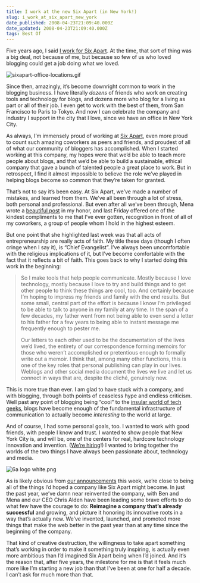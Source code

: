 ```yaml
---
title: I work at the new Six Apart (in New York!)
slug: i_work_at_six_apart_new_york
date_published: 2008-04-23T21:09:40.000Z
date_updated: 2008-04-23T21:09:40.000Z
tags: Best Of
---
```


Five years ago, I said [I work for Six Apart](http://www.dashes.com/anil/2003/04/i-work-for-six.html). At the time, that sort of thing was a big deal, not because of me, but because so few of us who loved blogging could get a job doing what we loved.

![sixapart-office-locations.gif](http://www.dashes.com/anil/images/sixapart-office-locations.gif)

Since then, amazingly, it’s become downright common to work in the blogging business. I have literally *dozens* of friends who work on creating tools and technology for blogs, and dozens more who blog for a living as part or all of their job. I even get to work with the best of them, from San Francisco to Paris to Tokyo. And now I can celebrate the company and industry I support in the city that I love, since we have an office in New York City.

As always, I’m immensely proud of working at [Six Apart](http://www.sixapart.com/), even more proud to count such amazing coworkers as peers and friends, and proudest of all of what our community of bloggers has accomplished. When I started working at this company, my hopes were that we’d be able to teach more people about blogs, and that we’d be able to build a sustainable, ethical company that gave a bunch of talented people a great place to work. But in retrospect, I find it almost impossible to believe the role we’ve played in helping blogs become so common that they’re taken for granted.

That’s not to say it’s been easy. At Six Apart, we’ve made a number of mistakes, and learned from them. We’ve all been through a lot of stress, both personal and professional. But even after all we’ve been through, Mena wrote a [beautiful post](http://www.dollarshort.org/ds/2008/04/five-years-with.html) in my honor, and last Friday offered one of the kindest compliments to me that I’ve ever gotten, recognition in front of all of my coworkers, a group of people whom I hold in the highest esteem.

But one point that she highlighted last week was that all acts of entrepreneurship are really acts of faith. My title these days (though I often cringe when I say it), is “Chief Evangelist”. I’ve always been uncomfortable with the religious implications of it, but I’ve become comfortable with the fact that it reflects a bit of faith. This goes back to why I started doing this work in the beginning:

> So I make tools that help people communicate. Mostly because I love technology, mostly because I love to try and build things and to get other people to think these things are cool, too. And certainly because I’m hoping to impress my friends and family with the end results. But some small, central part of the effort is because I know I’m privileged to be able to talk to anyone in my family at any time. In the span of a few decades, my father went from not being able to even send a letter to his father for a few years to being able to instant message me frequently enough to pester me.
> 
> Our letters to each other used to be the documentation of the lives we’d lived, the entirety of our correspondence forming memoirs for those who weren’t accomplished or pretentious enough to formally write out a memoir. I think that, among many other functions, this is one of the key roles that personal publishing can play in our lives. Weblogs and other social media document the lives we live and let us connect in ways that are, despite the cliché, genuinely new.

This is more true than ever. I am glad to have stuck with a company, and with blogging, through both points of ceaseless hype and endless criticism. Well past any point of blogging being “cool” to the [insular world of tech geeks](http://valleywag.com/383176/six-apart-executive-fails-to-job+hop-follow-other-silicon-valley-rules), blogs have become enough of the fundamental infrastructure of communication to actually become *interesting* to the world at large.

And of course, I had some personal goals, too. I wanted to work with good friends, with people I know and trust. I wanted to show people that New York City is, and will be, one of the centers for real, hardcore technology innovation and invention. ([We’re hiring](http://www.sixapart.com/about/jobs/)!) I wanted to bring together the worlds of the two things I have always been passionate about, technology and media.

![6a logo white.png](http://www.dashes.com/anil/images/6a%20logo%20white.png)

As is likely obvious from [our announcements](http://www.sixapart.com/blog/2008/04/six-apart-services-media.html) this week, we’re close to being all of the things I’d hoped a company like Six Apart might become. In just the past year, we’ve damn near reinvented the company, with Ben and Mena and our CEO Chris Alden have been leading some brave efforts to do what few have the courage to do: **Reimagine a company that’s already successful** and growing, and picture it honoring its innovative roots in a way that’s actually new. We’ve invented, launched, and promoted more things that make the web better in the past year than at any time since the beginning of the company.

That kind of creative destruction, the willingness to take apart something that’s working in order to make it something truly inspiring, is actually even more ambitious than I’d imagined Six Apart being when I’d joined. And it’s the reason that, after five years, the milestone for me is that it feels much more like I’m starting a new job than that I’ve been at one for half a decade. I can’t ask for much more than that.
